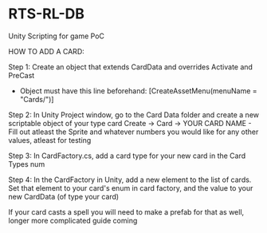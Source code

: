 # RTS-RL-DB
Unity Scripting for game PoC

HOW TO ADD A CARD:

Step 1: Create an object that extends CardData and overrides Activate and PreCast
 - Object must have this line beforehand: [CreateAssetMenu(menuName = "Cards/<YOUR CARD NAME>")]

 Step 2: In Unity Project window, go to the Card Data folder and create a new scriptable object of your type card
 Create -> Card -> YOUR CARD NAME
    - Fill out atleast the Sprite and whatever numbers you would like for any other values, atleast for testing

 Step 3: In CardFactory.cs, add a card type for your new card in the Card Types num

 Step 4: In the CardFactory in Unity, add a new element to the list of cards. Set that element to your card's enum in card factory, and the value to your new CardData (of type your card)

 If your card casts a spell you will need to make a prefab for that as well, longer more complicated guide coming